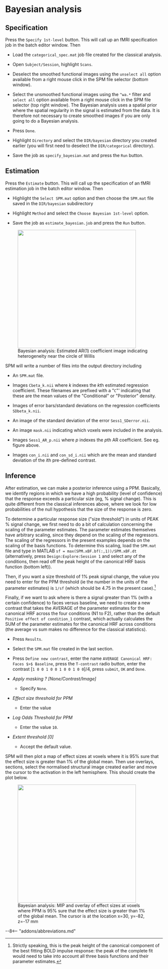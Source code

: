 # Bayesian analysis

## Specification

Press the `Specify 1st-level` button. This
will call up an fMRI specification job in the batch editor window. Then

- Load the `categorical_spec.mat` job file created for the classical
  analysis.

- Open `Subject/Session`, highlight `Scans`.

- Deselect the smoothed functional images using the `unselect all`
  option available from a right mouse click in the SPM file selector
  (bottom window).

- Select the unsmoothed functional images using the `^wa.*` filter and
  `select all` option available from a right mouse click in the SPM file
  selector (top right window). The Bayesian analysis uses a spatial
  prior where the spatial regularity in the signal is estimated from the
  data. It is therefore not necessary to create smoothed images if you
  are only going to do a Bayesian analysis.

- Press `Done`.

- Highlight `Directory` and select the `DIR/bayesian` directory you
  created earlier (you will first need to deselect the `DIR/categorical`
  directory).

- Save the job as `specify_bayesian.mat` and press the `Run` button.

## Estimation

Press the `Estimate` button. This will call
up the specification of an fMRI estimation job in the batch editor
window. Then

- Highlight the `Select SPM.mat` option and then choose the `SPM.mat`
  file saved in the `DIR/bayesian` subdirectory

- Highlight `Method` and select the `Choose Bayesian 1st-level` option.

- Save the job as `estimate_bayesian.job` and press the `Run` button.

<figure>
<div class="center">
<img src="../../../assets/figures/manual/faces/face_ar1.png" style="width:100mm" />
</div>
<figcaption>Bayesian analysis: Estimated AR(1) coefficient image
indicating heterogeneity near the circle of Willis </figcaption>
</figure>

SPM will write a number of files into the output directory including

- An `SPM.mat` file.

- Images `Cbeta_k.nii` where $k$ indexes the $k$th estimated regression
  coefficient. These filenames are prefixed with a "`C`"' indicating
  that these are the mean values of the "Conditional" or "Posterior"
  density.

- Images of error bars/standard deviations on the regression
  coefficients `SDbeta_k.nii`.

- An image of the standard deviation of the error `Sess1_SDerror.nii`.

- An image `mask.nii` indicating which voxels were included in the
  analysis.

- Images `Sess1_AR_p.nii` where $p$ indexes the $p$th AR coefficient.
  See eg. figure above.

- Images `con_i.nii` and `con_sd_i.nii` which are the mean and standard
  deviation of the $i$th pre-defined contrast.

## Inference

After estimation, we can make a posterior inference using a PPM.
Basically, we identify regions in which we have a high probability
(level of confidence) that the response exceeds a particular size (eg, %
signal change). This is quite different from the classical inferences
above, where we look for low probabilities of the null hypothesis that
the size of the response is zero.

To determine a particular response size ("size threshold") in units of
PEAK % signal change, we first need to do a bit of calculation
concerning the scaling of the parameter estimates. The parameter
estimates themselves have arbitrary scaling, since they depend on the
scaling of the regressors. The scaling of the regressors in the present
examples depends on the scaling of the basis functions. To determine
this scaling, load the `SPM.mat` file and type in MATLAB
`sf = max(SPM.xBF.bf(:,1))/SPM.xBF.dt` (alternatively, press
`Design:Explore:Session 1` and select any of the conditions, then read
off the peak height of the canonical HRF basis function (bottom left)).

Then, if you want a size threshold of 1% peak signal change, the value
you need to enter for the PPM threshold (ie the number in the units of
the parameter estimates) is `1/sf` (which should be 4.75 in the present
case).[^1]

Finally, if we want to ask where is there a signal greater than 1% (with
a certain confidence) to faces versus baseline, we need to create a new
contrast that takes the AVERAGE of the parameter estimates for the
canonical HRF across the four conditions (N1 to F2), rather than the
default `Positive effect of condition_1` contrast, which actually
calculates the SUM of the parameter estimates for the canonical HRF
across conditions (the average vs sum makes no difference for the
classical statistics).

- Press `Results`.

- Select the `SPM.mat` file created in the last section.

- Press `Define new contrast`, enter the name `AVERAGE Canonical HRF:
  Faces $>$ Baseline`, press the `T-contrast` radio button, enter the
  contrast \[`1 0 0 1 0 0 1 0 0 1 0 0`\]/4, press `submit`, `OK` and
  `Done`.

- *Apply masking ? \[None/Contrast/Image\]*

    * Specify `None`.

- *Effect size threshold for PPM*

    * Enter the value

- *Log Odds Threshold for PPM*

    * Enter the value `10`.

- *Extent threshold \[0\]*

    * Accept the default value.

SPM will then plot a map of effect sizes at voxels where it is 95% sure
that the effect size is greater than 1% of the global mean. Then use
overlays, sections, select the normalised structural image created
earlier and move the cursor to the activation in the left hemisphere.
This should create the plot below.

<figure>
<div class="center">
<img src="../../../assets/figures/manual/faces/face_bayes.png" style="width:100mm" />
</div>
<figcaption>Bayesian analysis: MIP and overlay of effect sizes at
voxels where PPM is 95% sure that the effect size is greater than 1% of
the global mean. The cursor is at the location x=30, y=-82, z=-17 mm</figcaption>
</figure>

[^1]: Strictly speaking, this is the peak height of the canonical
    component of the best fitting BOLD impulse response: the peak of the
    complete fit would need to take into account all three basis
    functions and their parameter estimates.

--8<-- "addons/abbreviations.md"